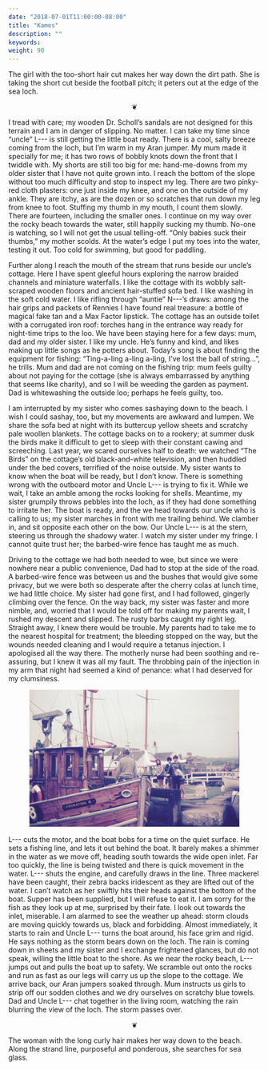 ```yaml
---
date: "2018-07-01T11:00:00-08:00"
title: "Kames"
description: ""
keywords:
weight: 90
---
```


The girl with the too-short hair cut makes her way down the dirt path. She is taking the short cut
beside the football pitch; it peters out at the edge of the sea loch.
<!--more-->	

<center>
❦
</center>

I tread with care; my wooden Dr. Scholl’s sandals are not designed for this terrain and I am in
danger of slipping. No matter. I can take my time since “uncle” L--- is still getting the little boat
ready. There is a cool, salty breeze coming from the loch, but I’m warm in my Aran jumper. My mum
made it specially for me; it has two rows of bobbly knots down the front that I twiddle with. My
shorts are still too big for me: hand-me-downs from my older sister that I have not quite grown
into. I reach the bottom of the slope without too much difficulty and stop to inspect my leg. There
are two pinky-red cloth plasters: one just inside my knee, and one on the outside of my ankle. They
are itchy, as are the dozen or so scratches that run down my leg from knee to foot. Stuffing my
thumb in my mouth, I count them slowly. There are fourteen, including the smaller ones. I continue
on my way over the rocky beach towards the water, still happily sucking my thumb. No-one is
watching, so I will not get the usual telling-off. “Only babies suck their thumbs,” my mother
scolds. At the water’s edge I put my toes into the water, testing it out. Too cold for swimming, but
good for paddling.

Further along I reach the mouth of the stream that runs beside our uncle’s cottage. Here I have
spent gleeful hours exploring the narrow braided channels and miniature waterfalls. I like the
cottage with its wobbly salt-scraped wooden floors and ancient hair-stuffed sofa bed. I like washing
in the soft cold water. I like rifling through “auntie” N---’s draws: among the hair grips and
packets of Rennies I have found real treasure: a bottle of magical fake tan and a Max Factor
lipstick. The cottage has an outside toilet with a corrugated iron roof: torches hang in the
entrance way ready for night-time trips to the loo. We have been staying here for a few days: mum,
dad and my older sister. I like my uncle. He’s funny and kind, and likes making up little songs as
he potters about. Today’s song is about finding the equipment for fishing: “Ting-a-ling a-ling
a-ling, I’ve lost the ball of string…”, he trills. Mum and dad are not coming on the fishing trip:
mum feels guilty about not paying for the cottage (she is always embarrassed by anything that seems
like charity), and so I will be weeding the garden as payment. Dad is whitewashing the outside loo;
perhaps he feels guilty, too.

I am interrupted by my sister who comes sashaying down to the beach. I wish I could sashay, too, but
my movements are awkward and lumpen. We share the sofa bed at night with its buttercup yellow sheets
and scratchy pale woollen blankets. The cottage backs on to a rookery; at summer dusk the birds make
it difficult to get to sleep with their constant cawing and screeching. Last year, we scared
ourselves half to death: we watched “The Birds” on the cottage’s old black-and-white television, and
then huddled under the bed covers, terrified of the noise outside. My sister wants to know when the
boat will be ready, but I don’t know. There is something wrong with the outboard motor and Uncle L---
is trying to fix it. While we wait, I take an amble among the rocks looking for shells. Meantime, my
sister grumpily throws pebbles into the loch, as if they had done something to irritate her. The
boat is ready, and the we head towards our uncle who is calling to us; my sister marches in front
with me trailing behind. We clamber in, and sit opposite each other on the bow. Our Uncle L--- is at
the stern, steering us through the shadowy water. I watch my sister under my fringe. I cannot quite
trust her; the barbed-wire fence has taught me as much.

Driving to the cottage we had both needed to wee, but since we were nowhere near a public
convenience, Dad had to stop at the side of the road. A barbed-wire fence was between us and the
bushes that would give some privacy, but we were both so desperate after the cherry colas at lunch
time, we had little choice. My sister had gone first, and I had followed, gingerly climbing over the
fence. On the way back, my sister was faster and more nimble, and, worried that I would be told off
for making my parents wait, I rushed my descent and slipped. The rusty barbs caught my right
leg. Straight away, I knew there would be trouble. My parents had to take me to the nearest hospital
for treatment; the bleeding stopped on the way, but the wounds needed cleaning and I would require a
tetanus injection. I apologised all the way there. The motherly nurse had been soothing and
re-assuring, but I knew it was all my fault. The throbbing pain of the injection in my arm that
night had seemed a kind of penance: what I had deserved for my clumsiness.

<center>
<img style="max-width:30em;" src="/images/0023.jpg" alt="Boat Picture"/>
</center>

L--- cuts the motor, and the boat bobs for a time on the quiet surface. He sets a fishing line, and
lets it out behind the boat. It barely makes a shimmer in the water as we move off, heading south
towards the wide open inlet. Far too quickly, the line is being twisted and there is quick movement
in the water. L--- shuts the engine, and carefully draws in the line. Three mackerel have been
caught, their zebra backs iridescent as they are lifted out of the water. I can’t watch as her
swiftly hits their heads against the bottom of the boat. Supper has been supplied, but I will refuse
to eat it. I am sorry for the fish as they look up at me, surprised by their fate. I look out
towards the inlet, miserable. I am alarmed to see the weather up ahead: storm clouds are moving
quickly towards us, black and forbidding. Almost immediately, it starts to rain and Uncle L--- turns
the boat around, his face grim and rigid. He says nothing as the storm bears down on the loch. The
rain is coming down in sheets and my sister and I exchange frightened glances, but do not speak,
willing the little boat to the shore. As we near the rocky beach, L--- jumps out and pulls the boat
up to safety. We scramble out onto the rocks and run as fast as our legs will carry us up the slope
to the cottage. We arrive back, our Aran jumpers soaked through. Mum instructs us girls to strip off
our sodden clothes and we dry ourselves on scratchy blue towels. Dad and Uncle L--- chat together in
the living room, watching the rain blurring the view of the loch. The storm passes over.

<center>
❦
</center>
		
The woman with the long curly hair makes her way down to the beach. Along the strand line, purposeful and ponderous, she searches for sea glass.

